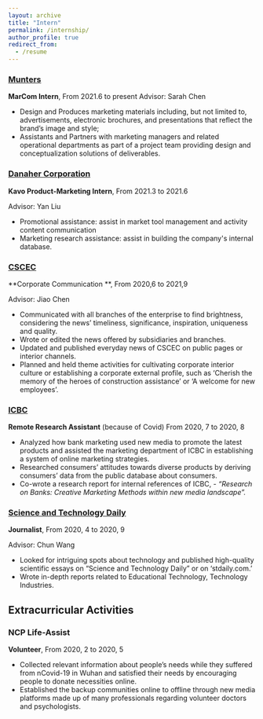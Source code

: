 ```yaml
---
layout: archive
title: "Intern"
permalink: /internship/
author_profile: true
redirect_from:
  - /resume
---
```


### [Munters](https://www.munters.com/) 

**MarCom Intern**, From 2021.6 to present
Advisor: Sarah Chen

- Design and Produces marketing materials including, but not limited to, advertisements, electronic brochures, and presentations that reflect the brand’s image and style; 
- Assistants and Partners with marketing managers and related operational departments as part of a project team providing design and conceptualization solutions of deliverables. 

### [Danaher Corporation](https://www.danaher.com/)

**Kavo Product-Marketing Intern**, From 2021.3 to 2021.6

Advisor: Yan Liu

- Promotional assistance: assist in market tool management and activity content communication 
- Marketing research assistance: assist in building the company's internal database. 

### [CSCEC](https://en.wikipedia.org/wiki/China_State_Construction_Engineering)

**Corporate Communication **, From 2020,6 to 2021,9

Advisor: Jiao Chen

- Communicated with all branches of the enterprise to find brightness, considering the news’ timeliness, significance, inspiration, uniqueness and quality. 
- Wrote or edited the news offered by subsidiaries and branches. 
- Updated and published everyday news of CSCEC on public pages or interior channels. 
- Planned and held theme activities for cultivating corporate interior culture or establishing a corporate external profile, such as ‘Cherish the memory of the heroes of construction assistance’ or ‘A welcome for new employees’. 

### [ICBC ](https://www.icbc.com.cn/ICBC/en/default.htm)

**Remote Research Assistant** (because of Covid)  From 2020, 7 to 2020, 8

- Analyzed how bank marketing used new media to promote the latest products and assisted the marketing department of ICBC in establishing a system of online marketing strategies. 
- Researched consumers’ attitudes towards diverse products by deriving consumers’ data from the public database about consumers. 
- Co-wrote a research report for internal references of ICBC, - *“Research on Banks: Creative Marketing Methods within new media landscape”.* 

### [Science and Technology Daily](https://en.wikipedia.org/wiki/Science_and_Technology_Daily)

**Journalist**, From 2020, 4 to 2020, 9

 Advisor: Chun Wang

- Looked for intriguing spots about technology and published high-quality scientific essays on “Science and Technology Daily” or on ‘stdaily.com.’
- Wrote in-depth reports related to Educational Technology, Technology Industries. 

## Extracurricular Activities 

###  NCP Life-Assist 

**Volunteer**, From 2020, 2 to 2020, 5

- Collected relevant information about people’s needs while they suffered from nCovid-19 in Wuhan and satisfied their needs by encouraging people to donate necessities online. 
- Established the backup communities online to offline through new media platforms made up of many professionals regarding volunteer doctors and psychologists. 
